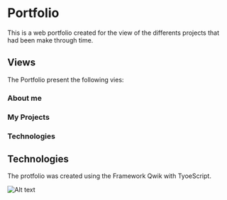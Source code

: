 # Portfolio

This is a web portfolio created for the view of the differents projects that had been make through time.

## Views

The Portfolio present the following vies:

### About me

### My Projects

### Technologies

## Technologies

The protfolio was created using the Framework Qwik with TyoeScript. 

![Alt text]([https://assets.digitalocean.com/articles/alligator/boo.svg](https://media.licdn.com/dms/image/D4D0BAQExS0LiJKzXVw/company-logo_200_200/0/1667203807584/qwik_framework_logo?e=2147483647&v=beta&t=q3EhAlCHdRlq-Vemi241C5oam8IgW-BcN8dljWk6das) "a title")


